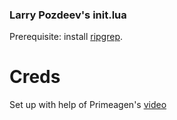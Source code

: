 ### Larry Pozdeev's init.lua
Prerequisite: install [ripgrep](https://github.com/BurntSushi/ripgrep).

# Creds
Set up with help of Primeagen's [video](https://www.youtube.com/watch?v=w7i4amO_zaE)
